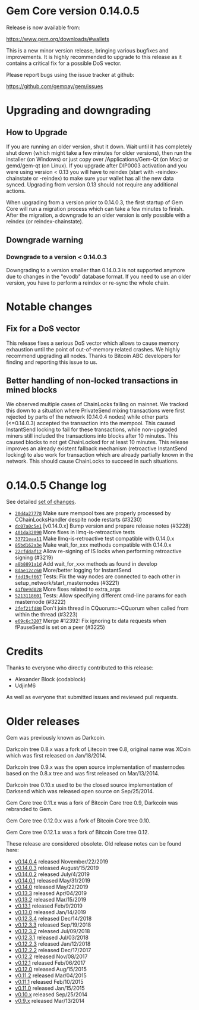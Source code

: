 Gem Core version 0.14.0.5
==========================

Release is now available from:

  <https://www.gem.org/downloads/#wallets>

This is a new minor version release, bringing various bugfixes and improvements.
It is highly recommended to upgrade to this release as it contains a critical
fix for a possible DoS vector.

Please report bugs using the issue tracker at github:

  <https://github.com/gempay/gem/issues>


Upgrading and downgrading
=========================

How to Upgrade
--------------

If you are running an older version, shut it down. Wait until it has completely
shut down (which might take a few minutes for older versions), then run the
installer (on Windows) or just copy over /Applications/Gem-Qt (on Mac) or
gemd/gem-qt (on Linux). If you upgrade after DIP0003 activation and you were
using version < 0.13 you will have to reindex (start with -reindex-chainstate
or -reindex) to make sure your wallet has all the new data synced. Upgrading from
version 0.13 should not require any additional actions.

When upgrading from a version prior to 0.14.0.3, the
first startup of Gem Core will run a migration process which can take a few minutes
to finish. After the migration, a downgrade to an older version is only possible with
a reindex (or reindex-chainstate).

Downgrade warning
-----------------

### Downgrade to a version < 0.14.0.3

Downgrading to a version smaller than 0.14.0.3 is not supported anymore due to changes
in the "evodb" database format. If you need to use an older version, you have to perform
a reindex or re-sync the whole chain.

Notable changes
===============

Fix for a DoS vector
--------------------

This release fixes a serious DoS vector which allows to cause memory exhaustion until the point of
out-of-memory related crashes. We highly recommend upgrading all nodes. Thanks to Bitcoin ABC
developers for finding and reporting this issue to us.

Better handling of non-locked transactions in mined blocks
----------------------------------------------------------

We observed multiple cases of ChainLocks failing on mainnet. We tracked this down to a situation where
PrivateSend mixing transactions were first rejected by parts of the network (0.14.0.4 nodes) while other parts
(<=0.14.0.3) accepted the transaction into the mempool. This caused InstantSend locking to fail for these
transactions, while non-upgraded miners still included the transactions into blocks after 10 minutes.
This caused blocks to not get ChainLocked for at least 10 minutes. This release improves an already existent
fallback mechanism (retroactive InstantSend locking) to also work for transaction which are already partially
known in the network. This should cause ChainLocks to succeed in such situations.

0.14.0.5 Change log
===================

See detailed [set of changes](https://github.com/gempay/gem/compare/v0.14.0.4...gempay:v0.14.0.5).

- [`20d4a27778`](https://github.com/gempay/gem/commit/dc07a0c5e1) Make sure mempool txes are properly processed by CChainLocksHandler despite node restarts (#3230)
- [`dc07a0c5e1`](https://github.com/gempay/gem/commit/dc07a0c5e1) [v0.14.0.x] Bump version and prepare release notes (#3228)
- [`401da32090`](https://github.com/gempay/gem/commit/401da32090) More fixes in llmq-is-retroactive tests
- [`33721eaa11`](https://github.com/gempay/gem/commit/33721eaa11) Make llmq-is-retroactive test compatible with 0.14.0.x
- [`85bd162a3e`](https://github.com/gempay/gem/commit/85bd162a3e) Make wait_for_xxx methods compatible with 0.14.0.x
- [`22cfddaf12`](https://github.com/gempay/gem/commit/22cfddaf12) Allow re-signing of IS locks when performing retroactive signing (#3219)
- [`a8b8891a1d`](https://github.com/gempay/gem/commit/a8b8891a1d) Add wait_for_xxx methods as found in develop
- [`8dae12cc60`](https://github.com/gempay/gem/commit/8dae12cc60) More/better logging for InstantSend
- [`fdd19cf667`](https://github.com/gempay/gem/commit/fdd19cf667) Tests: Fix the way nodes are connected to each other in setup_network/start_masternodes (#3221)
- [`41f0e9d028`](https://github.com/gempay/gem/commit/41f0e9d028) More fixes related to extra_args
- [`5213118601`](https://github.com/gempay/gem/commit/5213118601) Tests: Allow specifying different cmd-line params for each masternode (#3222)
- [`2fef21fd80`](https://github.com/gempay/gem/commit/2fef21fd80) Don't join thread in CQuorum::~CQuorum when called from within the thread (#3223)
- [`e69c6c3207`](https://github.com/gempay/gem/commit/e69c6c3207) Merge #12392: Fix ignoring tx data requests when fPauseSend is set on a peer (#3225)

Credits
=======

Thanks to everyone who directly contributed to this release:

- Alexander Block (codablock)
- UdjinM6

As well as everyone that submitted issues and reviewed pull requests.

Older releases
==============

Gem was previously known as Darkcoin.

Darkcoin tree 0.8.x was a fork of Litecoin tree 0.8, original name was XCoin
which was first released on Jan/18/2014.

Darkcoin tree 0.9.x was the open source implementation of masternodes based on
the 0.8.x tree and was first released on Mar/13/2014.

Darkcoin tree 0.10.x used to be the closed source implementation of Darksend
which was released open source on Sep/25/2014.

Gem Core tree 0.11.x was a fork of Bitcoin Core tree 0.9,
Darkcoin was rebranded to Gem.

Gem Core tree 0.12.0.x was a fork of Bitcoin Core tree 0.10.

Gem Core tree 0.12.1.x was a fork of Bitcoin Core tree 0.12.

These release are considered obsolete. Old release notes can be found here:

- [v0.14.0.4](https://github.com/gempay/gem/blob/master/doc/release-notes/gem/release-notes-0.14.0.4.md) released November/22/2019
- [v0.14.0.3](https://github.com/gempay/gem/blob/master/doc/release-notes/gem/release-notes-0.14.0.3.md) released August/15/2019
- [v0.14.0.2](https://github.com/gempay/gem/blob/master/doc/release-notes/gem/release-notes-0.14.0.2.md) released July/4/2019
- [v0.14.0.1](https://github.com/gempay/gem/blob/master/doc/release-notes/gem/release-notes-0.14.0.1.md) released May/31/2019
- [v0.14.0](https://github.com/gempay/gem/blob/master/doc/release-notes/gem/release-notes-0.14.0.md) released May/22/2019
- [v0.13.3](https://github.com/gempay/gem/blob/master/doc/release-notes/gem/release-notes-0.13.3.md) released Apr/04/2019
- [v0.13.2](https://github.com/gempay/gem/blob/master/doc/release-notes/gem/release-notes-0.13.2.md) released Mar/15/2019
- [v0.13.1](https://github.com/gempay/gem/blob/master/doc/release-notes/gem/release-notes-0.13.1.md) released Feb/9/2019
- [v0.13.0](https://github.com/gempay/gem/blob/master/doc/release-notes/gem/release-notes-0.13.0.md) released Jan/14/2019
- [v0.12.3.4](https://github.com/gempay/gem/blob/master/doc/release-notes/gem/release-notes-0.12.3.4.md) released Dec/14/2018
- [v0.12.3.3](https://github.com/gempay/gem/blob/master/doc/release-notes/gem/release-notes-0.12.3.3.md) released Sep/19/2018
- [v0.12.3.2](https://github.com/gempay/gem/blob/master/doc/release-notes/gem/release-notes-0.12.3.2.md) released Jul/09/2018
- [v0.12.3.1](https://github.com/gempay/gem/blob/master/doc/release-notes/gem/release-notes-0.12.3.1.md) released Jul/03/2018
- [v0.12.2.3](https://github.com/gempay/gem/blob/master/doc/release-notes/gem/release-notes-0.12.2.3.md) released Jan/12/2018
- [v0.12.2.2](https://github.com/gempay/gem/blob/master/doc/release-notes/gem/release-notes-0.12.2.2.md) released Dec/17/2017
- [v0.12.2](https://github.com/gempay/gem/blob/master/doc/release-notes/gem/release-notes-0.12.2.md) released Nov/08/2017
- [v0.12.1](https://github.com/gempay/gem/blob/master/doc/release-notes/gem/release-notes-0.12.1.md) released Feb/06/2017
- [v0.12.0](https://github.com/gempay/gem/blob/master/doc/release-notes/gem/release-notes-0.12.0.md) released Aug/15/2015
- [v0.11.2](https://github.com/gempay/gem/blob/master/doc/release-notes/gem/release-notes-0.11.2.md) released Mar/04/2015
- [v0.11.1](https://github.com/gempay/gem/blob/master/doc/release-notes/gem/release-notes-0.11.1.md) released Feb/10/2015
- [v0.11.0](https://github.com/gempay/gem/blob/master/doc/release-notes/gem/release-notes-0.11.0.md) released Jan/15/2015
- [v0.10.x](https://github.com/gempay/gem/blob/master/doc/release-notes/gem/release-notes-0.10.0.md) released Sep/25/2014
- [v0.9.x](https://github.com/gempay/gem/blob/master/doc/release-notes/gem/release-notes-0.9.0.md) released Mar/13/2014

